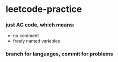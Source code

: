 # leetcode-practice
### just AC code, which means:
- no comment
- freely named variables
### branch for languages, commit for problems
